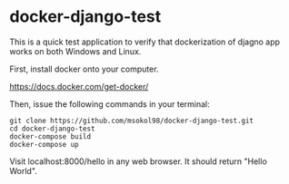 # docker-django-test

This is a quick test application to verify that dockerization of djagno app works on both Windows and Linux.

First, install docker onto your computer. <br/>

https://docs.docker.com/get-docker/

Then, issue the following commands in your terminal:

 ``` 
git clone https://github.com/msokol98/docker-django-test.git
cd docker-django-test
docker-compose build
docker-compose up
 ``` 
 
Visit localhost:8000/hello in any web browser. It should return "Hello World".
